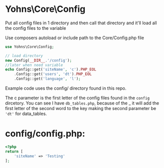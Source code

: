 # Yohns\Core\Config

Put all config files in 1 directory and then call that directory and it'll load all the config files to the variable

Use composers autoload or include path to the Core/Config.php file

```php
use Yohns\Core\Config;

// load directory
new Config(__DIR__.'/config');
//later when need variable
echo Config::get('siteName', 'c').PHP_EOL
	.Config::get('users', 'dt').PHP_EOL
	.Config::get('language', 'l');
```
Example code uses the config/ directory found in this repo.

The c parameter is the first letter of the config files found in the `config` dircetory.
You can see I have `db_tables.php`, because of the _ it will add the first letter of the second word to the key making the second parameter be `'dt'` for data_tables.


# config/config.php:

```php
<?php
return [
	'siteName' => 'Testing'
];
```